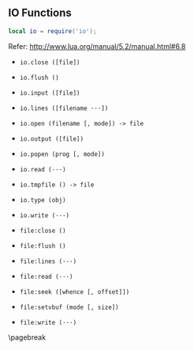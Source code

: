 ## IO Functions

```lua
local io = require('io');
```

Refer: http://www.lua.org/manual/5.2/manual.html#6.8

*   `io.close ([file])`
*   `io.flush ()`
*   `io.input ([file])`
*   `io.lines ([filename ···])`
*   `io.open (filename [, mode]) -> file`
*   `io.output ([file])`
*   `io.popen (prog [, mode])`
*   `io.read (···)`
*   `io.tmpfile () -> file`
*   `io.type (obj)`
*   `io.write (···)`

*   `file:close ()`
*   `file:flush ()`
*   `file:lines (···)`
*   `file:read (···)`
*   `file:seek ([whence [, offset]])`
*   `file:setvbuf (mode [, size])`
*   `file:write (···)`

\pagebreak
